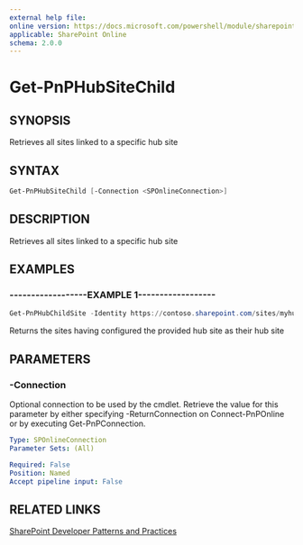 ```yaml
---
external help file:
online version: https://docs.microsoft.com/powershell/module/sharepoint-pnp/get-pnphubsitechild
applicable: SharePoint Online
schema: 2.0.0
---
```


# Get-PnPHubSiteChild

## SYNOPSIS
Retrieves all sites linked to a specific hub site

## SYNTAX 

```powershell
Get-PnPHubSiteChild [-Connection <SPOnlineConnection>]
```

## DESCRIPTION
Retrieves all sites linked to a specific hub site

## EXAMPLES

### ------------------EXAMPLE 1------------------
```powershell
Get-PnPHubChildSite -Identity https://contoso.sharepoint.com/sites/myhubsite
```

Returns the sites having configured the provided hub site as their hub site

## PARAMETERS

### -Connection
Optional connection to be used by the cmdlet. Retrieve the value for this parameter by either specifying -ReturnConnection on Connect-PnPOnline or by executing Get-PnPConnection.

```yaml
Type: SPOnlineConnection
Parameter Sets: (All)

Required: False
Position: Named
Accept pipeline input: False
```

## RELATED LINKS

[SharePoint Developer Patterns and Practices](https://aka.ms/sppnp)